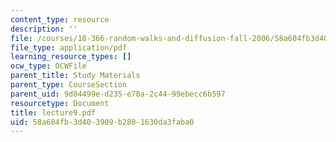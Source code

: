 ```yaml
---
content_type: resource
description: ''
file: /courses/18-366-random-walks-and-diffusion-fall-2006/58a604fb3d403909b2801630da3faba0_lecture9.pdf
file_type: application/pdf
learning_resource_types: []
ocw_type: OCWFile
parent_title: Study Materials
parent_type: CourseSection
parent_uid: 9d04499e-d235-e70a-2c44-99ebecc6b597
resourcetype: Document
title: lecture9.pdf
uid: 58a604fb-3d40-3909-b280-1630da3faba0
---
```

